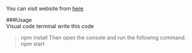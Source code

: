 You can visit website from [here](https://engineerstabsreact.netlify.app/)


###Usage
<br/>
Visual code terminal write this code
> npm install
Then open the console and run the following command.
> npm start
